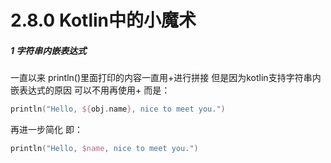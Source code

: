 # 2.8.0 Kotlin中的小魔术

##### 1 字符串内嵌表达式

一直以来 println()里面打印的内容一直用+进行拼接 但是因为kotlin支持字符串内嵌表达式的原因 可以不用再使用+ 而是：

```kotlin
println("Hello, ${obj.name}, nice to meet you.")
```

再进一步简化 即：

```kotlin
println("Hello, $name, nice to meet you.")
```
